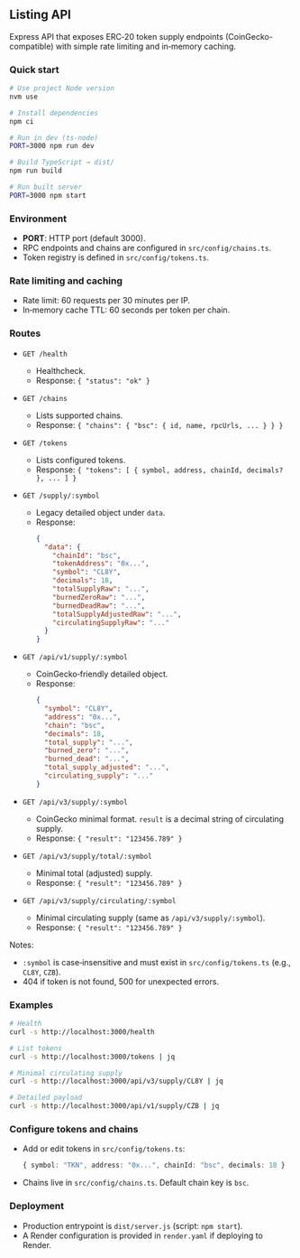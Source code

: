 ## Listing API

Express API that exposes ERC‑20 token supply endpoints (CoinGecko-compatible) with simple rate limiting and in‑memory caching.

### Quick start

```bash
# Use project Node version
nvm use

# Install dependencies
npm ci

# Run in dev (ts-node)
PORT=3000 npm run dev

# Build TypeScript → dist/
npm run build

# Run built server
PORT=3000 npm start
```

### Environment

- **PORT**: HTTP port (default 3000).
- RPC endpoints and chains are configured in `src/config/chains.ts`.
- Token registry is defined in `src/config/tokens.ts`.

### Rate limiting and caching

- Rate limit: 60 requests per 30 minutes per IP.
- In‑memory cache TTL: 60 seconds per token per chain.

### Routes

- `GET /health`
  - Healthcheck.
  - Response: `{ "status": "ok" }`

- `GET /chains`
  - Lists supported chains.
  - Response: `{ "chains": { "bsc": { id, name, rpcUrls, ... } } }`

- `GET /tokens`
  - Lists configured tokens.
  - Response: `{ "tokens": [ { symbol, address, chainId, decimals? }, ... ] }`

- `GET /supply/:symbol`
  - Legacy detailed object under `data`.
  - Response:
    ```json
    {
      "data": {
        "chainId": "bsc",
        "tokenAddress": "0x...",
        "symbol": "CL8Y",
        "decimals": 18,
        "totalSupplyRaw": "...",
        "burnedZeroRaw": "...",
        "burnedDeadRaw": "...",
        "totalSupplyAdjustedRaw": "...",
        "circulatingSupplyRaw": "..."
      }
    }
    ```

- `GET /api/v1/supply/:symbol`
  - CoinGecko‑friendly detailed object.
  - Response:
    ```json
    {
      "symbol": "CL8Y",
      "address": "0x...",
      "chain": "bsc",
      "decimals": 18,
      "total_supply": "...",
      "burned_zero": "...",
      "burned_dead": "...",
      "total_supply_adjusted": "...",
      "circulating_supply": "..."
    }
    ```

- `GET /api/v3/supply/:symbol`
  - CoinGecko minimal format. `result` is a decimal string of circulating supply.
  - Response: `{ "result": "123456.789" }`

- `GET /api/v3/supply/total/:symbol`
  - Minimal total (adjusted) supply.
  - Response: `{ "result": "123456.789" }`

- `GET /api/v3/supply/circulating/:symbol`
  - Minimal circulating supply (same as `/api/v3/supply/:symbol`).
  - Response: `{ "result": "123456.789" }`

Notes:

- `:symbol` is case‑insensitive and must exist in `src/config/tokens.ts` (e.g., `CL8Y`, `CZB`).
- 404 if token is not found, 500 for unexpected errors.

### Examples

```bash
# Health
curl -s http://localhost:3000/health

# List tokens
curl -s http://localhost:3000/tokens | jq

# Minimal circulating supply
curl -s http://localhost:3000/api/v3/supply/CL8Y | jq

# Detailed payload
curl -s http://localhost:3000/api/v1/supply/CZB | jq
```

### Configure tokens and chains

- Add or edit tokens in `src/config/tokens.ts`:
  ```ts
  { symbol: "TKN", address: "0x...", chainId: "bsc", decimals: 18 }
  ```
- Chains live in `src/config/chains.ts`. Default chain key is `bsc`.

### Deployment

- Production entrypoint is `dist/server.js` (script: `npm start`).
- A Render configuration is provided in `render.yaml` if deploying to Render.
